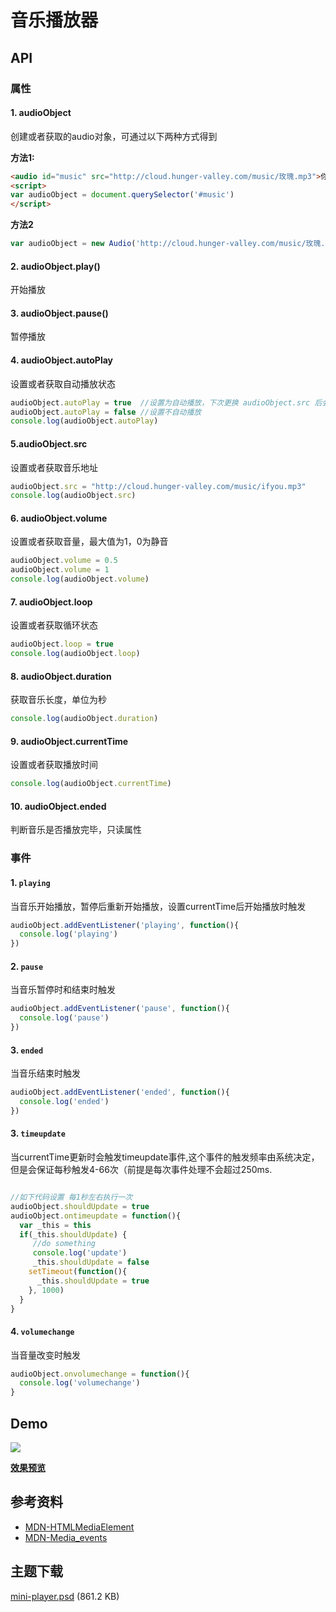 # 音乐播放器
## API
### 属性
#### 1. audioObject
 创建或者获取的audio对象，可通过以下两种方式得到

**方法1:**
```html
<audio id="music" src="http://cloud.hunger-valley.com/music/玫瑰.mp3">你的浏览器不支持喔！</audio>
<script>
var audioObject = document.querySelector('#music')
</script>
```

**方法2**
```javascript
var audioObject = new Audio('http://cloud.hunger-valley.com/music/玫瑰.mp3')
```

#### 2. audioObject.play()
开始播放

#### 3. audioObject.pause()
暂停播放

#### 4. audioObject.autoPlay
设置或者获取自动播放状态

```javascript
audioObject.autoPlay = true  //设置为自动播放，下次更换 audioObject.src 后会自动播放音乐
audioObject.autoPlay = false //设置不自动播放
console.log(audioObject.autoPlay)
```

#### 5.audioObject.src
设置或者获取音乐地址

```javascript
audioObject.src = "http://cloud.hunger-valley.com/music/ifyou.mp3"
console.log(audioObject.src)
```
#### 6. audioObject.volume
设置或者获取音量，最大值为1，0为静音

```javascript
audioObject.volume = 0.5
audioObject.volume = 1
console.log(audioObject.volume)
```
#### 7. audioObject.loop
设置或者获取循环状态

```javascript
audioObject.loop = true
console.log(audioObject.loop)
```

#### 8. audioObject.duration
获取音乐长度，单位为秒

```javascript
console.log(audioObject.duration)
```

#### 9. audioObject.currentTime
设置或者获取播放时间

```javascript
console.log(audioObject.currentTime)
```
#### 10. audioObject.ended
判断音乐是否播放完毕，只读属性

### 事件
#### 1. `playing`
当音乐开始播放，暂停后重新开始播放，设置currentTime后开始播放时触发

```javascript
audioObject.addEventListener('playing', function(){
  console.log('playing')
})
```

#### 2. `pause`
当音乐暂停时和结束时触发

```javascript
audioObject.addEventListener('pause', function(){
  console.log('pause')
})
```
#### 3. `ended`
当音乐结束时触发

```javascript
audioObject.addEventListener('ended', function(){
  console.log('ended')
})
```
#### 3. `timeupdate `
当currentTime更新时会触发timeupdate事件,这个事件的触发频率由系统决定，但是会保证每秒触发4-66次（前提是每次事件处理不会超过250ms.

```javascript

//如下代码设置 每1秒左右执行一次
audioObject.shouldUpdate = true
audioObject.ontimeupdate = function(){
  var _this = this
  if(_this.shouldUpdate) {
     //do something
     console.log('update')
     _this.shouldUpdate = false
    setTimeout(function(){
      _this.shouldUpdate = true
    }, 1000)
  }
}
```
#### 4. `volumechange`
当音量改变时触发

```javascript
audioObject.onvolumechange = function(){
  console.log('volumechange')
}
```

## Demo
![](http://ww1.sinaimg.cn/large/90864b23gy1fumevu4bwzj20i60acjzw.jpg)

**[效果预览](https://f0rl.github.io/musicPlayer/index.html)**

## 参考资料
- [MDN-HTMLMediaElement](https://developer.mozilla.org/zh-CN/docs/Web/API/HTMLMediaElement)
- [MDN-Media_events](https://developer.mozilla.org/en-US/docs/Web/Guide/Events/Media_events)

## 主题下载
[mini-player.psd](http://jscode.me/uploads/default/original/2X/8/89a444e2bf485fd8ea0b0aaa7af07ce9c5aefb57.psd) (861.2 KB)
